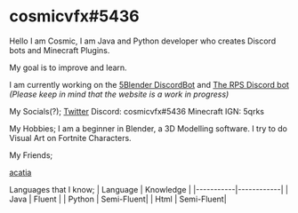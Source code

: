 # cosmicvfx#5436

Hello I am Cosmic, I am Java and Python developer who creates Discord bots and Minecraft Plugins.

My goal is to improve and learn.

I am currently working on the [5Blender DiscordBot](https://github.com/cosmic-vfx/5BlenderJDABot) and [The RPS Discord bot](https://rpswebsite.herokuapp.com) *(Please keep in mind that the website is a work in progress)*

My Socials(?);
[Twitter](https://twitter.com/CosmicVFX_)
Discord: cosmicvfx#5436
Minecraft IGN: 5qrks

My Hobbies;
I am a beginner in Blender, a 3D Modelling software. I try to do Visual Art on Fortnite Characters.

My Friends;

[acatia](https://github.com/acatiadroid)

Languages that I know;
| Language  | Knowledge  |
|-----------|------------|
| Java      | Fluent     |
| Python    | Semi-Fluent|
| Html      | Semi-Fluent|
